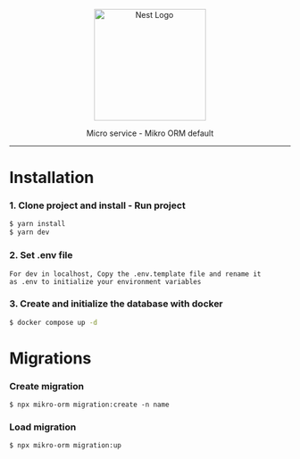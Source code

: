 
<p align="center">
  <a href="http://nestjs.com/" target="blank"><img src="https://nestjs.com/img/logo-small.svg" width="200" alt="Nest Logo" /></a>
</p>

[circleci-image]: https://img.shields.io/circleci/build/github/nestjs/nest/master?token=abc123def456
[circleci-url]: https://circleci.com/gh/nestjs/nest

  <p align="center">
    Micro service - Mikro ORM default
  </p>

<hr>

# Installation

### 1. Clone project and install - Run project

```bash
$ yarn install
$ yarn dev
```

### 2. Set .env file

```
For dev in localhost, Copy the .env.template file and rename it
as .env to initialize your environment variables
```

### 3. Create and initialize the database with docker

```bash
$ docker compose up -d
```

# Migrations

### Create migration
```
$ npx mikro-orm migration:create -n name
```
### Load migration
```
$ npx mikro-orm migration:up
```